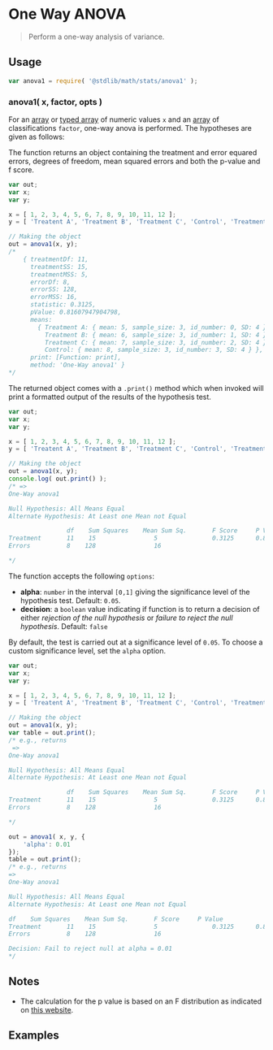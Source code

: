 # One Way ANOVA

> Perform a one-way analysis of variance.

<section class="usage">

## Usage

```javascript
var anova1 = require( '@stdlib/math/stats/anova1' );
```

### anova1( x, factor, opts )

For an [array][mdn-array] or [typed array][mdn-typed-array] of numeric values `x` and an [array][mdn-array] of classifications `factor`, one-way anova is performed. The hypotheses are given as follows:

<!-- <equation class="equation" label="eq:hypotheses" align="center" raw="\begin{align*} H_{0}:& \; \mu_{1} = \mu_{2} = \dots = \mu_{k} \\ H_{a}:& \; \text{at least one} \; \mu_{i} \; \text{not equal to the others} \end{align*}" alt="Hypotheses of ANOVA"> -->

<!-- </equation> -->

The function returns an object containing the treatment and error equared errors, degrees of freedom, mean squared errors and both the p-value and f score.

```javascript
var out;
var x;
var y;

x = [ 1, 2, 3, 4, 5, 6, 7, 8, 9, 10, 11, 12 ];
y = [ 'Treatent A', 'Treatment B', 'Treatment C', 'Control', 'Treatment A', 'Treatment B', 'Treatment C', 'Control', 'Treatment A', 'Treatment B', 'Treatment C', 'Control' ];

// Making the object
out = anova1(x, y);
/*
    { treatmentDf: 11,
      treatmentSS: 15,
      treatmentMSS: 5,
      errorDf: 8,
      errorSS: 128,
      errorMSS: 16,
      statistic: 0.3125,
      pValue: 0.81607947904798,
      means:
        { Treatment A: { mean: 5, sample_size: 3, id_number: 0, SD: 4 },
          Treatment B: { mean: 6, sample_size: 3, id_number: 1, SD: 4 },
          Treatment C: { mean: 7, sample_size: 3, id_number: 2, SD: 4 },
          Control: { mean: 8, sample_size: 3, id_number: 3, SD: 4 } },
      print: [Function: print],
      method: 'One-Way anova1' }
*/
```

The returned object comes with a `.print()` method which when invoked will print a formatted output of the results of the hypothesis test.

```javascript
var out;
var x;
var y;

x = [ 1, 2, 3, 4, 5, 6, 7, 8, 9, 10, 11, 12 ];
y = [ 'Treatent A', 'Treatment B', 'Treatment C', 'Control', 'Treatment A', 'Treatment B', 'Treatment C', 'Control', 'Treatment A', 'Treatment B', 'Treatment C', 'Control' ];

// Making the object
out = anova1(x, y);
console.log( out.print() );
/* =>
One-Way anova1

Null Hypothesis: All Means Equal
Alternate Hypothesis: At Least one Mean not Equal

                df    Sum Squares    Mean Sum Sq.       F Score     P Value
Treatment       11    15                5               0.3125      0.8161
Errors          8    128                16

*/
```

The function accepts the following `options`:

-   **alpha**: `number` in the interval `[0,1]` giving the significance level of the hypothesis test. Default: `0.05`.
-   **decision**: a `boolean` value indicating if function is to return a decision of either _rejection of the null hypothesis_ or _failure to reject the null hypothesis_. Default: `false`

By default, the test is carried out at a significance level of `0.05`. To choose a custom significance level, set the `alpha` option.

```javascript
var out;
var x;
var y;

x = [ 1, 2, 3, 4, 5, 6, 7, 8, 9, 10, 11, 12 ];
y = [ 'Treatent A', 'Treatment B', 'Treatment C', 'Control', 'Treatment A', 'Treatment B', 'Treatment C', 'Control', 'Treatment A', 'Treatment B', 'Treatment C', 'Control' ];

// Making the object
out = anova1(x, y);
var table = out.print();
/* e.g., returns
 =>
One-Way anova1

Null Hypothesis: All Means Equal
Alternate Hypothesis: At Least one Mean not Equal

                df    Sum Squares    Mean Sum Sq.       F Score     P Value
Treatment       11    15                5               0.3125      0.8161
Errors          8    128                16

*/

out = anova1( x, y, {
    'alpha': 0.01
});
table = out.print();
/* e.g., returns
=>
One-Way anova1

Null Hypothesis: All Means Equal
Alternate Hypothesis: At Least one Mean not Equal

df    Sum Squares    Mean Sum Sq.       F Score     P Value
Treatment       11    15                5               0.3125      0.8161
Errors          8    128                16

Decision: Fail to reject null at alpha = 0.01
*/
```

</section>

<!-- /.usage -->

<section class="notes">

## Notes

-   The calculation for the p value is based on an F distribution as indicated on [this website][penn-state]. 


</section>

<!-- /.notes -->

<section class="examples">

## Examples

<!-- eslint no-undef: "error" -->


</section>

<!-- /.examples -->

<section class="links">

[mdn-array]: https://developer.mozilla.org/en-US/docs/Web/JavaScript/Reference/Global_Objects/Array

[mdn-typed-array]: https://developer.mozilla.org/en-US/docs/Web/JavaScript/Typed_arrays

[penn-state]: https://onlinecourses.science.psu.edu/stat502/node/141

</section>

<!-- /.links -->
